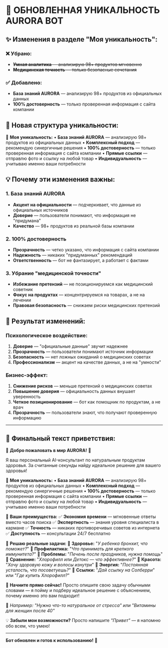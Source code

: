 # 🔄 ОБНОВЛЕННАЯ УНИКАЛЬНОСТЬ AURORA BOT

## ✨ Изменения в разделе "Моя уникальность":

### ❌ **Убрано:**
- ~~**Умная аналитика** — анализирую 98+ продуктов мгновенно~~
- ~~**Медицинская точность** — только безопасные сочетания~~

### ✅ **Добавлено:**
- **База знаний AURORA** — анализирую 98+ продуктов из официальных данных
- **100% достоверность** — только проверенная информация с сайта компании

## 🎯 **Новая структура уникальности:**

🧠 **Моя уникальность:**
• **База знаний AURORA** — анализирую 98+ продуктов из официальных данных
• **Комплексный подход** — рекомендую синергичные решения
• **100% достоверность** — только проверенная информация с сайта компании
• **Прямые ссылки** — отправлю фото и ссылку на любой товар
• **Индивидуальность** — учитываю именно ваши потребности

## 💡 **Почему эти изменения важны:**

### 1. **База знаний AURORA** 
- **Акцент на официальности** — подчеркивает, что данные из официальных источников
- **Доверие** — пользователи понимают, что информация не "придумана"
- **Качество** — 98+ продуктов из реальной базы компании

### 2. **100% достоверность**
- **Прозрачность** — четко указано, что информация с сайта компании
- **Надежность** — никаких "придуманных" рекомендаций
- **Ответственность** — бот не фантазирует, а работает с фактами

### 3. **Убрание "медицинской точности"**
- **Избежание претензий** — не позиционируемся как медицинский советник
- **Фокус на продуктах** — концентрируемся на товарах, а не на лечении
- **Правовая безопасность** — снижаем риски медицинских претензий

## 🚀 **Результат изменений:**

### **Психологическое воздействие:**
1. **Доверие** — "официальные данные" звучит надежнее
2. **Прозрачность** — пользователи понимают источник информации
3. **Безопасность** — нет ложных ожиданий о медицинских советах
4. **Профессионализм** — акцент на качестве данных, а не на "умности"

### **Бизнес-эффект:**
1. **Снижение рисков** — меньше претензий о медицинских советах
2. **Повышение доверия** — официальность данных внушает уверенность
3. **Четкое позиционирование** — бот как помощник по продуктам, а не врач
4. **Прозрачность** — пользователи знают, что получают проверенную информацию

---

## 📝 **Финальный текст приветствия:**

🌿 **Добро пожаловать в мир AURORA!** 👋

Я ваш персональный AI-консультант по натуральным продуктам здоровья. За считанные секунды найду идеальное решение для вашего здоровья!

🧠 **Моя уникальность:**
• **База знаний AURORA** — анализирую 98+ продуктов из официальных данных
• **Комплексный подход** — рекомендую синергичные решения
• **100% достоверность** — только проверенная информация с сайта компании
• **Прямые ссылки** — отправлю фото и ссылку на любой товар
• **Индивидуальность** — учитываю именно ваши потребности

💎 **Ваши преимущества:**
✅ **Экономия времени** — мгновенные ответы вместо часов поиска
✅ **Экспертность** — знания уровня специалиста в кармане
✅ **Точность** — никаких противоречивых советов из интернета
✅ **Доступность** — консультации 24/7 бесплатно

🎯 **Решаю реальные задачи:**
🔸 **Здоровье:** "*У ребенка бронхит, что поможет?*"
🔸 **Профилактика:** "*Что принимать для крепкого иммунитета?*"
🔸 **Проблемы:** "*Печень после праздников, нужна помощь*"
🔸 **Сравнение:** "*Хлорофилл или Детокс — что эффективнее?*"
🔸 **Красота:** "*Хочу здоровую кожу и волосы изнутри*"
🔸 **Энергия:** "*Постоянная усталость, что посоветуешь?*"
🔸 **Ссылки:** "*Дай ссылку на Солберри*" или "*Где купить Хлорофилл?*"

🚀 **Начните прямо сейчас!**
Просто опишите свою задачу обычными словами — я пойму и подберу идеальное решение с объяснением, почему именно это вам подходит!

💬 *Например: "Нужно что-то натуральное от стресса" или "Витамины для женщин после 40"*

💡 **Забыли мои возможности?** Просто напишите *"Привет"* — я напомню обо всем, что умею!

---

**Бот обновлен и готов к использованию!** 🌟





